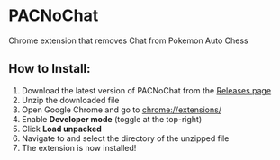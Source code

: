 # PACNoChat
Chrome extension that removes Chat from Pokemon Auto Chess

## How to Install:
1. Download the latest version of PACNoChat from the [Releases page](https://github.com/jordanwelzbacher/PACNoChat/releases)
1. Unzip the downloaded file
1. Open Google Chrome and go to [chrome://extensions/](chrome://extensions/)
1. Enable **Developer mode** (toggle at the top-right)
1. Click **Load unpacked**
1. Navigate to and select the directory of the unzipped file
1. The extension is now installed!